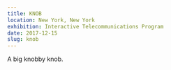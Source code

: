```yaml
---
title: KNOB
location: New York, New York
exhibition: Interactive Telecommunications Program
date: 2017-12-15
slug: knob
---
```


A big knobby knob.
